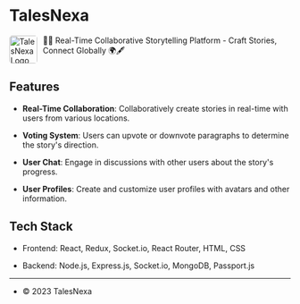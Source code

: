 # TalesNexa

<div>
  <img src="https://drive.google.com/uc?export=view&id=1vT1yw5hVHU6MvScWWlay90w0IhVR1YbL" alt="TalesNexa Logo" width="50" style="border-radius: 5px; float: left; margin-right: 10px;">
  <div style="display: flex; align-items: center;">
    📖🌐 Real-Time Collaborative Storytelling Platform - Craft Stories, Connect Globally 🌍🖋️
  </div>
  <div style="clear: left;"></div>
</div>


## Features

- **Real-Time Collaboration**: Collaboratively create stories in real-time with users from various locations.

- **Voting System**: Users can upvote or downvote paragraphs to determine the story's direction.

- **User Chat**: Engage in discussions with other users about the story's progress.

- **User Profiles**: Create and customize user profiles with avatars and other information.

## Tech Stack

- Frontend: React, Redux, Socket.io, React Router, HTML, CSS

- Backend: Node.js, Express.js, Socket.io, MongoDB, Passport.js



---

- © 2023 TalesNexa